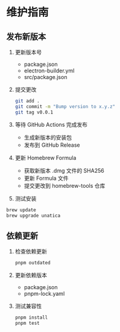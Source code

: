 # 维护指南

## 发布新版本

1. 更新版本号

   - package.json
   - electron-builder.yml
   - src/package.json

2. 提交更改

   ```bash
   git add .
   git commit -m "Bump version to x.y.z"
   git tag v0.0.1
   ```

3. 等待 GitHub Actions 完成发布
   - 生成新版本的安装包
   - 发布到 GitHub Release

4. 更新 Homebrew Formula
   - 获取新版本 .dmg 文件的 SHA256
   - 更新 Formula 文件
   - 提交更改到 homebrew-tools 仓库

5. 测试安装

```bash
brew update
brew upgrade unatica
```

## 依赖更新

1. 检查依赖更新

   ```bash
   pnpm outdated
   ```

2. 更新依赖版本

   - package.json
   - pnpm-lock.yaml

3. 测试兼容性

   ```bash
   pnpm install
   pnpm test
   ```
